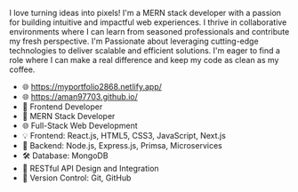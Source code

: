 I love turning ideas into pixels! I'm a MERN stack developer with a passion for building intuitive and impactful web experiences. I thrive in collaborative environments where I can learn from seasoned professionals and contribute my fresh perspective. I'm Passionate about leveraging cutting-edge technologies to deliver scalable and efficient solutions. I'm eager to find a role where I can make a real difference and keep my code as clean as my coffee.

- 🌐 https://myportfolio2868.netlify.app/
- 🌐 https://aman97703.github.io/
- 🚀 Frontend Developer
- 🚀 MERN Stack Developer
- 🌐 Full-Stack Web Development
- 💡 Frontend: React.js, HTML5, CSS3, JavaScript, Next.js
- 🔧 Backend: Node.js, Express.js, Primsa, Microservices
- 🛠️ Database: MongoDB
- 🔐 RESTful API Design and Integration
- 🔄 Version Control: Git, GitHub
<!---
aman97703/aman97703 is a ✨ special ✨ repository because its `README.md` (this file) appears on your GitHub profile.
You can click the Preview link to take a look at your changes.
--->
